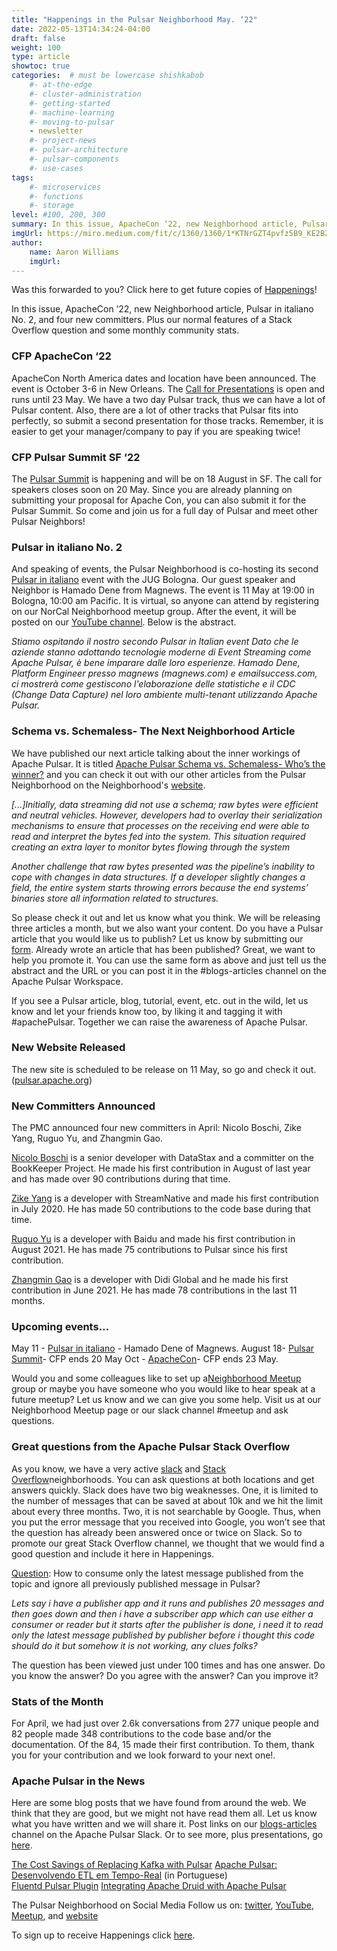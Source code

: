 ```yaml
---
title: "Happenings in the Pulsar Neighborhood May. ‘22"
date: 2022-05-13T14:34:24-04:00
draft: false
weight: 100
type: article
showtoc: true
categories:  # must be lowercase shishkabob
    #- at-the-edge
    #- cluster-administration
    #- getting-started
    #- machine-learning
    #- moving-to-pulsar
    - newsletter
    #- project-news
    #- pulsar-architecture
    #- pulsar-components
    #- use-cases
tags:
    #- microservices
    #- functions
    #- storage
level: #100, 200, 300
summary: In this issue, ApacheCon ‘22, new Neighborhood article, Pulsar in italiano No. 2, and four new committers.  Plus our normal features of a Stack Overflow question and some monthly community stats.
imgUrl: https://miro.medium.com/fit/c/1360/1360/1*KTNrGZT4pvfz5B9_KE2BZg.png
author:
    name: Aaron Williams
    imgUrl: 
---
```


Was this forwarded to you? Click here to get future copies of [Happenings](https://lp.constantcontactpages.com/su/8nAlVKo/APNeighborhood)!

In this issue, ApacheCon ‘22, new Neighborhood article, Pulsar in italiano No. 2, and four new committers.  Plus our normal features of a Stack Overflow question and some monthly community stats.

### CFP ApacheCon ‘22

ApacheCon North America dates and location have been announced.  The event is October 3-6 in New Orleans.  The [Call for Presentations](https://www.apachecon.com/acna2022/cfp.html) is open and runs until 23 May.  We have a two day Pulsar track, thus we can have a lot of Pulsar content.  Also, there are a lot of other tracks that Pulsar fits into perfectly, so submit a second presentation for those tracks.  Remember, it is easier to get your manager/company to pay if you are speaking twice!

### CFP Pulsar Summit SF ‘22

The [Pulsar Summit](https://sessionize.com/pulsar-summit-san-francisco-2022/) is happening and will be on 18 August in SF.  The call for speakers closes soon on 20 May.  Since you are already planning on submitting your proposal for Apache Con, you can also submit it for the Pulsar Summit.  So come and join us for a full day of Pulsar and meet other Pulsar Neighbors!

### Pulsar in italiano No. 2

And speaking of events, the Pulsar Neighborhood is co-hosting its second [Pulsar in italiano](https://www.meetup.com/nor-cal-apache-pulsar-meetup-group/events/285371814/) event with the JUG Bologna.  Our guest speaker and Neighbor is Hamado Dene from Magnews.  The event is 11 May at 19:00 in Bologna, 10:00 am Pacific.  It is virtual, so anyone can attend by registering on our NorCal Neighborhood meetup group. After the event, it will be posted on our [YouTube channel](https://www.youtube.com/apachepulsarneighborhood).  Below is the abstract.

_Stiamo ospitando il nostro secondo Pulsar in Italian event Dato che le aziende stanno adottando tecnologie moderne di Event Streaming come Apache Pulsar, è bene imparare dalle loro esperienze. Hamado Dene, Platform Engineer presso magnews (magnews.com) e emailsuccess.com, ci mostrerà come gestiscono l'elaborazione delle statistiche e il CDC (Change Data Capture) nel loro ambiente multi-tenant utilizzando Apache Pulsar._  

### Schema vs. Schemaless- The Next Neighborhood Article

We have published our next article talking about the inner workings of Apache Pulsar.  It is titled [Apache Pulsar Schema vs. Schemaless- Who’s the winner?](https://pulsar-neighborhood.github.io/articles/apache-pulsar-schema-versus-schemaless-whos-the-winner/) and you can check it out with our other articles from the Pulsar Neighborhood on the Neighborhood's [website](https://pulsar-neighborhood.com/).

_[...]Initially, data streaming did not use a schema; raw bytes were efficient and neutral vehicles. However, developers had to overlay their serialization mechanisms to ensure that processes on the receiving end were able to read and interpret the bytes fed into the system. This situation required creating an extra layer to monitor bytes flowing through the system_

_Another challenge that raw bytes presented was the pipeline’s inability to cope with changes in data structures. If a developer slightly changes a field, the entire system starts throwing errors because the end systems’ binaries store all information related to structures._

So please check it out and let us know what you think.  We will be releasing three articles a month, but we also want your content.  Do you have a Pulsar article that you would like us to publish? Let us know by submitting our [form](url).  Already wrote an article that has been published?  Great, we want to help you promote it.  You can use the same form as above and just tell us the abstract and the URL or you can post it in the #blogs-articles channel on the Apache Pulsar Workspace.

If you see a Pulsar article, blog, tutorial, event, etc. out in the wild, let us know and let your friends know too, by liking it and tagging it with #apachePulsar.  Together we can raise the awareness of Apache Pulsar.

### New Website Released

The new site is scheduled to be release on 11 May, so go and check it out.  ([pulsar.apache.org](https://pulsar.apache.org/))

### New Committers Announced

The PMC announced four new committers in April: Nicolo Boschi, Zike Yang, Ruguo Yu, and Zhangmin Gao.

[Nicolo Boschi](https://github.com/nicoloboschi) is a senior developer with DataStax and a committer on the BookKeeper Project. He made his first contribution in August of last year and has made over 90 contributions during that time.

[Zike Yang](https://github.com/RobertIndie) is a developer with StreamNative and made his first contribution in July 2020.  He has made 50 contributions to the code base during that time.

[Ruguo Yu](https://github.com/yuruguo) is a developer with Baidu and made his first contribution in August 2021.  He has made 75 contributions to Pulsar since his first contribution.  

[Zhangmin Gao](https://github.com/gaozhangmin)  is a developer with Didi Global and he made his first contribution in June 2021.  He has made 78 contributions in the last 11 months.  

### Upcoming events…

May 11 - [Pulsar in italiano](https://www.meetup.com/nor-cal-apache-pulsar-meetup-group/events/285371814/) - Hamado Dene of Magnews.
August 18- [Pulsar Summit](https://pulsar-summit.org/)- CFP ends 20 May
Oct - [ApacheCon](https://www.apachecon.com/acna2022/)- CFP ends 23 May.

Would you and some colleagues like to set up a[Neighborhood Meetup](https://www.meetup.com/pro/apache-pulsar-neighborhood) group or maybe you have someone who you would like to hear speak at a future meetup?  Let us know and we can give you some help.  Visit us at our Neighborhood Meetup page or our slack channel #meetup and ask questions.  

### Great questions from the Apache Pulsar Stack Overflow

As you know, we have a very active [slack](https://pulsar.apache.org/en/contact/) and [Stack Overflow](https://stackoverflow.com/questions/tagged/apache-pulsar?tab=Newest )neighborhoods.  You can ask questions at both locations and get answers quickly.  Slack does have two big weaknesses.  One, it is limited to the number of messages that can be saved at about 10k and we hit the limit about every three months.  Two, it is not searchable by Google.  Thus, when you put the error message that you received into Google, you won’t see that the question has already been answered once or twice on Slack.  So to promote our great Stack Overflow channel, we thought that we would find a good question and include it here in Happenings.  

[Question](https://stackoverflow.com/questions/71327604/how-to-consume-only-the-latest-message-published-from-the-topic-and-ignore-all-p): How to consume only the latest message published from the topic and ignore all previously published message in Pulsar?

_Lets say i have a publisher app and it runs and publishes 20 messages and then goes down and then i have a subscriber app which can use either a consumer or reader but it starts after the publisher is done, i need it to read only the latest message published by publisher before i thought this code should do it but somehow it is not working, any clues folks?_

The question has been viewed just under 100 times and has one answer.  Do you know the answer?  Do you agree with the answer? Can you improve it?

### Stats of the Month

For April, we had just over 2.6k conversations from 277 unique people and 82 people made 348 contributions to the code base and/or the documentation.  Of the 84, 15 made their first contribution.  To them, thank you for your contribution and we look forward to your next one!.

### Apache Pulsar in the News

Here are some blog posts that we have found from around the web. We think that they are good, but we might not have read them all. Let us know what you have written and we will share it.  Post links on our [blogs-articles](https://apache-pulsar.slack.com/archives/C02CUPZ2KMZ) channel on the Apache Pulsar Slack.  Or to see more, plus presentations, go [here](https://pulsar.apache.org/en/resources/).

[The Cost Savings of Replacing Kafka with Pulsar](https://research.gigaom.com/report/the-cost-savings-of-replacing-kafka-with-pulsar/)
[Apache Pulsar: Desenvolvendo ETL em Tempo-Real](https://www.linkedin.com/video/event/urn:li:ugcPost:6922947570239434752/?isInternal=true) (in Portuguese)  
[Fluentd Pulsar Plugin](https://www.linkedin.com/video/event/urn:li:ugcPost:6922947570239434752/?isInternal=true)
[Integrating Apache Druid with Apache Pulsar](https://blog.hellmar-becker.de/2022/04/25/integrating-apache-druid-with-apache-pulsar/)

The Pulsar Neighborhood on Social Media
Follow us on: [twitter](https://twitter.com/pulsar_neighbor), [YouTube](https://www.youtube.com/apachepulsarneighborhood), [Meetup](https://www.meetup.com/pro/apache-pulsar-neighborhood), and [website](https://pulsar-neighborhood.com/)

To sign up to receive Happenings click [here](https://pulsar.apache.org/en/resources/).
